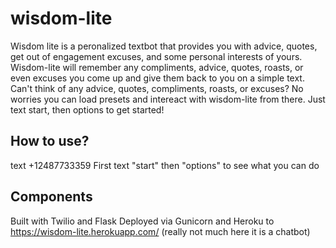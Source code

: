 # wisdom-lite
Wisdom lite is a peronalized textbot that provides you with advice, quotes, get out of engagement excuses, and some personal interests of yours. Wisdom-lite will remember any compliments, advice, quotes, roasts, or even excuses you come up and give them back to you on a simple text. Can't think of any advice, quotes, compliments, roasts, or excuses? No worries you can load presets and intereact with wisdom-lite from there. Just text start, then options to get started!

## How to use?
text +12487733359
First text "start" then "options" to see what you can do 


## Components
Built with Twilio and Flask
Deployed via Gunicorn and Heroku to https://wisdom-lite.herokuapp.com/ (really not much here it is a chatbot)
